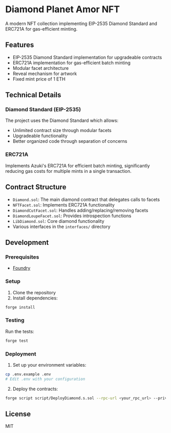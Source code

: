 # Diamond Planet Amor NFT

A modern NFT collection implementing EIP-2535 Diamond Standard and ERC721A for gas-efficient minting.

## Features

- EIP-2535 Diamond Standard implementation for upgradeable contracts
- ERC721A implementation for gas-efficient batch minting
- Modular facet architecture
- Reveal mechanism for artwork
- Fixed mint price of 1 ETH

## Technical Details

### Diamond Standard (EIP-2535)

The project uses the Diamond Standard which allows:
- Unlimited contract size through modular facets
- Upgradeable functionality
- Better organized code through separation of concerns

### ERC721A

Implements Azuki's ERC721A for efficient batch minting, significantly reducing gas costs for multiple mints in a single transaction.

## Contract Structure

- `Diamond.sol`: The main diamond contract that delegates calls to facets
- `NFTFacet.sol`: Implements ERC721A functionality
- `DiamondCutFacet.sol`: Handles adding/replacing/removing facets
- `DiamondLoupeFacet.sol`: Provides introspection functions
- `LibDiamond.sol`: Core diamond functionality
- Various interfaces in the `interfaces/` directory

## Development

### Prerequisites

- [Foundry](https://github.com/foundry-rs/foundry)

### Setup

1. Clone the repository
2. Install dependencies:
```bash
forge install
```

### Testing

Run the tests:
```bash
forge test
```

### Deployment

1. Set up your environment variables:
```bash
cp .env.example .env
# Edit .env with your configuration
```

2. Deploy the contracts:
```bash
forge script script/DeployDiamond.s.sol --rpc-url <your_rpc_url> --private-key <your_private_key>
```

## License

MIT
